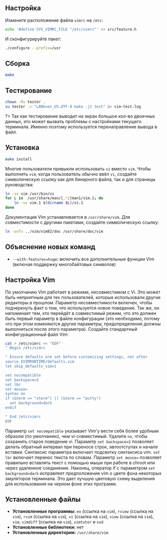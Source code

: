 <package-info :package="package" instsize showsbu2></package-info>

<script>
		new Vue({
		el: '#main',
		data: { package: {} },
		mounted: function () {
				this.getPackage('vim');
		},
		methods: {
			getPackage: function(name) {
					getPackage(name)
					.then(response => this.package = response);
			},
		}
  })
</script>

## Настройка

Измените расположение файла `vimrc` на `/etc`:

```bash
echo '#define SYS_VIMRC_FILE "/etc/vimrc"' >> src/feature.h
```

И сконфигурируйте пакет:

```bash
./configure --prefix=/usr
```

## Сборка

```bash
make
```

## Тестирование

```bash
chown -Rv tester .
su tester -c "LANG=en_US.UTF-8 make -j1 test" &> vim-test.log
```

?> Так как тестирование выводит на экран большое кол-во двоичных данных, это может вызвать проблемы с настройками текущего терминала. Именно поэтому используется перенаправление вывода в файл.

## Установка

```bash
make install
```

Многие пользователи привыкли использовать `vi` вместо `vim`. Чтобы выполнять `vim`, когда пользователь обычно ввёл `vi`, создайте символическую ссылку как для бинарного файла, так и для страницы руководства:

```bash
ln -sv vim /usr/bin/vi
for L in  /usr/share/man/{,*/}man1/vim.1; do
    ln -sv vim.1 $(dirname $L)/vi.1
done
```

Документация Vim устанавливается в `/usr/share/vim`. Для совместимости с другими пакетами, создайте символическую ссылку:

```bash
ln -snfv ../vim/vim82/doc /usr/share/doc/vim
```

## Объяснение новых команд

* `--with-features=huge`: включить все дополнительные функции Vim (включая поддержку многобайтовых символов)

## Настройка Vim

По умолчанию Vim работает в режиме, несовместимом с Vi. Это может быть неприятным для тех пользователей, которые использовали другие редакторы в прошлом. Параметр несовместимости включен, чтобы подчеркнуть факт о том, что используется новое поведение. Так же, он напоминает тем, кто перейдёт в совместимый режим, что это должен быть первый параметр в файле конфигурации (это необходимо, потому что при этом изменяются другие параметры; предопределения должны выполняться после этого параметра). Создайте стандартный конфигурационный файл Vim:

```bash
cat > /etc/vimrc << "EOF"
" Begin /etc/vimrc

" Ensure defaults are set before customizing settings, not after
source $VIMRUNTIME/defaults.vim
let skip_defaults_vim=1 

set nocompatible
set backspace=2
set lbr
set mouse=
syntax on
if (&term == "xterm") || (&term == "putty")
  set background=dark
endif

" End /etc/vimrc
EOF
```

Параметр `set nocompatible` указывает Vim'y вести себя более удобным образом (по умолчанию), чем vi-совместимый. Удалите `no`, чтобы сохранить старое поведение vi. Параметр `set backspace=2` позволяет делать обратный интервал при переносе строк, автоотступах и начале вставки. Синтаксис параметра включает подсветку синтаксиса vim. `set lbr` включает перенос текста по словам. Параметр `set mouse=` позволяет правильно вставлять текст с помощью мыши при работе в chroot или через удаленное соединение. Наконец, оператор if с параметром `set background=dark` исправляет предположение vim о цвете фона некоторых эмуляторов терминала. Это дает лучшую цветовую схему выделения для использования на черном фоне этих программ.

## Установленные файлы

* **Установленные программы:** `ex` (ссылка на `vim`), `rview` (ссылка на `vim`), `rvim` (ссылка на `vim`), `vi` (ссылка на `vim`), `view` (ссылка на `vim`), `vim`, `vimdiff` (ссылка на `vim`), `vimtutor` и `xxd`
* **Установленные библиотеки:** нет
* **Установленные директории:** `/usr/share/vim`
